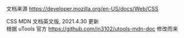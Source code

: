 文档来源 https://developer.mozilla.org/en-US/docs/Web/CSS  

CSS MDN 文档英文版, 2021.4.30 更新  
根据 uTools 官方 https://github.com/in3102/utools-mdn-doc 修改而来  